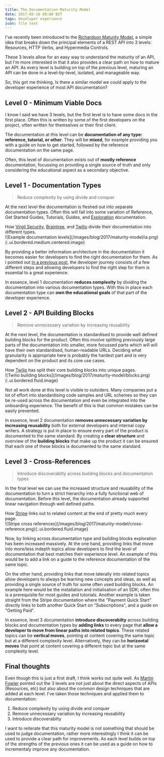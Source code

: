 ```yaml
---
title: The Documentation Maturity Model
date: 2017-05-16 08:00 BST
tags: developer experience
icon: file text
---
```


I've recently been introduced to the [Richardson Maturity Model](https://martinfowler.com/articles/richardsonMaturityModel.html), a simple idea that breaks down the principal elements of a REST API into 3 levels: Resources, HTTP Verbs, and Hypermedia Controls.

These 3 levels allow for an easy way to understand the maturity of an API, but I'm more interested in that it also provides a clear path on how to mature an API. As every level is building on top of the previous level, maturing an API can be done in a level-by-level, isolated, and manageable way.

So, this got me thinking. Is there a similar model we could apply to the developer experience of most API documentation?

## Level 0 - Minimum Viable Docs

I know I said we have 3 levels, but the first level is to have some docs in the first place. Often this is written by some of the first developers on the project, often written for themselves or their first client.

The documentation at this level can be __documentation of any type: reference, tutorial, or other__. They will be __mixed__, for example providing you with a guide on how to get started, followed by the reference documentation on the same page.

Often, this level of documentation exists out of __mostly reference__ documentation, focussing on providing a single source of truth and only considering the educational aspect as a secondary objective.

## Level 1 - Documentation Types

>  Reduce complexity by using divide and conquer

At the next level the documentation is fleshed out into separate documentation types. Often this will fall into some variation of Reference, Get Started Guides, Tutorials, Guides, and [Exploration](/blog/2017/03/12/defining-the-developer-journey/) documentation.

<div class="ui segment" markdown='1'>
  <div class="ui bottom attached label">
    How <a href='https://developer.virgilsecurity.com/'>Virgil Security</a>, <a href='http://developer.braintreepayments.com'>Braintree</a>, and <a href='http://twilio.com/docs'>Twilio</a> divide their documentation into different types.
  </div>
  ![Example documentation levels](/images/blog/2017/maturity-model/ia.png){:.ui.bordered.medium.centered.image}
</div>


By providing a better information architecture in the documentation it becomes easier for developers to find the right documentation for them. As I pointed out [in a previous post](/blog/2017/05/15/api-documentation-maturity-model/), the developer journey consists of a few different steps and allowing developers to find the right step for them is essential to a great experience.

In essence, level 1 documentation __reduces complexity__ by dividing the documentation into various documentation types. With this in place each documentation type can __own the educational goals__ of that part of the developer experience.

## Level 2 - API Building Blocks

> Remove unnecessary variation by increasing reusability

At the next level, the documentation is standardised to provide well defined building blocks for the product. Often this involve splitting previously large parts of the documentation into smaller, more focussed parts which will will have their own standardised, human-readable URLs. Deciding what granularity is appropriate here is probably the hardest part and is very dependent on the product and its core use cases.

<div class="ui segment" markdown='1'>
  <div class="ui bottom attached label">
    How <a href='https://twilio.com/docs'>Twilio</a> has split their core building blocks into unique pages.
  </div>
  ![Twilio building blocks](/images/blog/2017/maturity-model/blocks.png){:.ui.bordered.fluid.image}
</div>

Not all work done at this level is visible to outsiders. Many companies put a lot of effort into standardising code samples and URL schemes so they can be re-used across the documentation and even be integrated into the onboarding experience. The benefit of this is that common mistakes can be easily prevented.

In essence, level 2 documentation __removes unnecessary variation by increasing reusability__ both for external developers and internal copy writers. A strategy is put in place to ensure every part of the product is documented to the same standard. By creating a __clear structure__ and overview of the __building blocks__ that make up the product it can be ensured that each one of these blocks is documented to the same standard.

## Level 3 - Cross-References

> Introduce discoverabilty across building blocks and documentation types

In the final level we can use the increased structure and reusability of the documentation to turn a strict hierarchy into a fully functional web of documentation. Before this level, the documentation already supported linear navigation through well defined paths.

<div class="ui segment" markdown='1'>
  <div class="ui bottom attached label">
    How <a href='https://stripe.com/docs/quickstart'>Stripe</a> links out to related content at the end of pretty much every page.
  </div>
  ![Stripe cross references](/images/blog/2017/maturity-model/cross-reference.png){:.ui.bordered.fluid.image}
</div>

Now, by linking across documentation type and building blocks exploration has been increased massively. At the one hand, providing links that move into more/less indepth topics allow developers to find the level of documentation that best matches their experience level. An example of this would be to add a link on a guide to the reference documentation of the same topic.

On the other hand, providing links that move laterally into related topics allow developers to always be learning new concepts and ideas, as well as providing a single source of truth for some often used building blocks. An example here would be the installation and initialisation of an SDK; often this is a prerequisite for most guides and tutorials. Another example is taken straight from the Stripe documentation where the "Payment Quick Start" directly links to both another Quick Start on "Subscriptions", and a guide on "Getting Paid".

In essence, level 3 documentation __introduce discoverabilty__ across building blocks and documentation types by __adding links__ to every page that __allow a developer to move from linear paths into related topics__. These related topics can be __vertical moves__, pointing at content covering the same topic but at a different complexity level. Alternatively, they can be __horizontal moves__ that point at content covering a different topic but at the same complexity level.

## Final thoughts

Even though this is just a first draft, I think works out quite well. As [Martin Fowler](https://martinfowler.com/articles/richardsonMaturityModel.html) pointed out the 3 levels are not just about the direct aspects of APIs (Resources, etc) but also about the common design techniques that are added at each level. I've taken those techniques and applied them to documentation:  

1. Reduce complexity by using divide and conquer
2. Remove unnecessary variation by increasing reusability
3. Introduce discoverabilty

I want to reiterate that this maturity model is not something that should be used to judge documentation, rather more interestingly I think it can be used to provide a clear path for improvements. As each level builds on top of the strengths of the previous ones it can be used as a guide on how to incrementaly improve any documentation.




